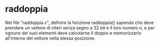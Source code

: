 # raddoppia

Nel file "raddoppia.c", definire la funzione raddoppia() sapendo che deve prendere un vettore di interi senza segno a 32 bit e il loro numero n, e per ognuno dei suoi elementi deve calcolarne il doppio e memorizzarlo all'interno del vettore nella stessa posizione.
